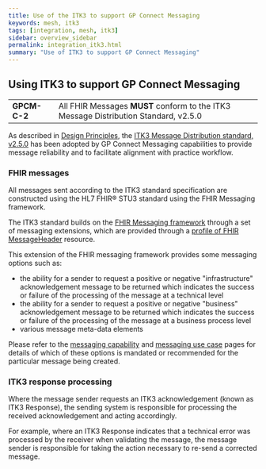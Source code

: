 ```yaml
---
title: Use of the ITK3 to support GP Connect Messaging
keywords: mesh, itk3
tags: [integration, mesh, itk3]
sidebar: overview_sidebar
permalink: integration_itk3.html
summary: "Use of ITK3 to support GP Connect Messaging"
---
```


## Using ITK3 to support GP Connect Messaging ##

<table class="requirement-box">
  <tr>
    <td><b>GPCM-C-2</b></td>
    <td>All FHIR Messages <b>MUST</b> conform to the ITK3 Message Distribution Standard, v2.5.0</td>
  </tr>
</table>

As described in [Design Principles](design_principles.html#reliability-itk3), the [ITK3 Message Distribution standard, v2.5.0](https://developer.nhs.uk/apis/itk3messagedistribution-2-5-0/) has been adopted by GP Connect Messaging capabilities to provide message reliability and to facilitate alignment with practice workflow.

### FHIR messages ###

All messages sent according to the ITK3 standard specification are constructed using the HL7 FHIR&reg; STU3 standard using the FHIR Messaging framework.

The ITK3 standard builds on the [FHIR Messaging framework](https://www.hl7.org/fhir/messaging.html) through a set of messaging extensions, which are provided through a [profile of FHIR MessageHeader](https://fhir.nhs.uk/STU3/StructureDefinition/ITK-MessageHeader-2/_history/2.1) resource. 

This extension of the FHIR messaging framework provides some messaging options such as:

- the ability for a sender to request a positive or negative "infrastructure" acknowledgement message to be returned which indicates the success or failure of the processing of the message at a technical level
- the ability for a sender to request a positive or negative "business" acknowledgement message to be returned which indicates the success or failure of the processing of the message at a business process level
- various message meta-data elements

Please refer to the [messaging capability](senddocument.html) and [messaging use case](senddocument_fedcon_overview.html) pages for details of which of these options is mandated or recommended for the particular message being created.

### ITK3 response processing ###

Where the message sender requests an ITK3 acknowledgement (known as ITK3 Response), the sending system is responsible for processing the received acknowledgement and acting accordingly.

For example, where an ITK3 Response indicates that a technical error was processed by the receiver when validating the message, the message sender is responsible for taking the action necessary to re-send a corrected message.    

